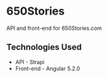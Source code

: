 650Stories
==========

API and front-end for 650Stories.com

Technologies Used
-----------------
- API - Strapi
- Front-end - Angular 5.2.0